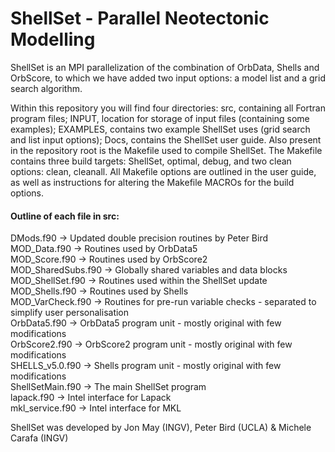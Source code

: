 # ShellSet - Parallel Neotectonic Modelling

ShellSet is an MPI parallelization of the combination of OrbData, Shells and OrbScore, to which we have added two input options: a model list and a grid search algorithm.  
  
Within this repository you will find four directories: src, containing all Fortran program files; INPUT, location for storage of input files (containing some examples); EXAMPLES, contains two example ShellSet uses (grid search and list input options); Docs, contains the ShellSet user guide. Also present in the repository root is the Makefile used to compile ShellSet. The Makefile contains three build targets: ShellSet, optimal, debug, and two clean options: clean, cleanall. All Makefile options are outlined in the user guide, as well as instructions for altering the Makefile MACROs for the build options.


#### Outline of each file in src:  
DMods.f90          -> Updated double precision routines by Peter Bird  
MOD_Data.f90       -> Routines used by OrbData5  
MOD_Score.f90      -> Routines used by OrbScore2  
MOD_SharedSubs.f90 -> Globally shared variables and data blocks  
MOD_ShellSet.f90   -> Routines used within the ShellSet update  
MOD_Shells.f90     -> Routines used by Shells  
MOD_VarCheck.f90   -> Routines for pre-run variable checks - separated to simplify user personalisation  
OrbData5.f90       -> OrbData5 program unit - mostly original with few modifications  
OrbScore2.f90      -> OrbScore2 program unit - mostly original with few modifications  
SHELLS_v5.0.f90    -> Shells program unit - mostly original with few modifications  
ShellSetMain.f90   -> The main ShellSet program  
lapack.f90         -> Intel interface for Lapack  
mkl_service.f90    -> Intel interface for MKL  
  
  
ShellSet was developed by Jon May (INGV), Peter Bird (UCLA) & Michele Carafa (INGV)
